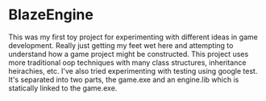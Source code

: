 # BlazeEngine

This was my first toy project for experimenting with different ideas in game development. Really just getting my feet wet here and attempting to understand how a game project might be constructed. This project uses more traditional oop techniques with many class structures, inheritance heirachies, etc. I've also tried experimenting with testing using google test. It's separated into two parts, the game.exe and an engine.lib which is statically linked to the game.exe. 
